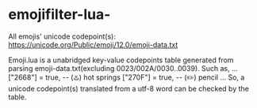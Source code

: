# emojifilter-lua-

All emojis' unicode codepoint(s):
https://unicode.org/Public/emoji/12.0/emoji-data.txt

Emoji.lua is a unabridged key-value codepoints table generated from parsing emoji-data.txt(excluding 0023/002A/0030..0039).
Such as, ...
["2668"] = true, -- (♨️)       hot springs
["270F"] = true, -- (✏️)       pencil
...
So, a unicode codepoint(s) translated from a utf-8 word can be checked by the table.
